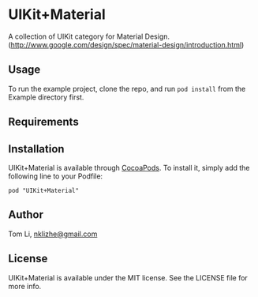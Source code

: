 # UIKit+Material

A collection of UIKit category for Material Design. (http://www.google.com/design/spec/material-design/introduction.html)

## Usage

To run the example project, clone the repo, and run `pod install` from the Example directory first.

## Requirements

## Installation

UIKit+Material is available through [CocoaPods](http://cocoapods.org). To install
it, simply add the following line to your Podfile:

    pod "UIKit+Material"

## Author

Tom Li, nklizhe@gmail.com

## License

UIKit+Material is available under the MIT license. See the LICENSE file for more info.

